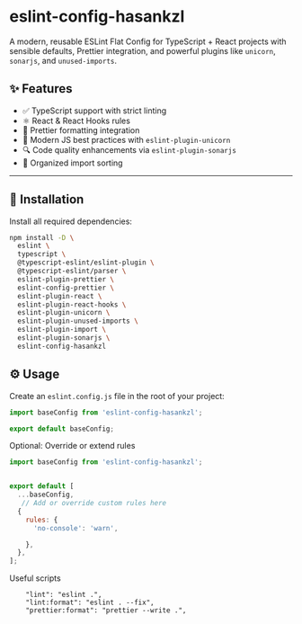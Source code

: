 # eslint-config-hasankzl

A modern, reusable ESLint Flat Config for TypeScript + React projects 
with sensible defaults, Prettier integration, and powerful plugins like `unicorn`, `sonarjs`, and `unused-imports`.

## ✨ Features

- ✅ TypeScript support with strict linting
- ⚛️ React & React Hooks rules
- 🎨 Prettier formatting integration
- 🦄 Modern JS best practices with `eslint-plugin-unicorn`
- 🔍 Code quality enhancements via `eslint-plugin-sonarjs`
- 📐 Organized import sorting

---

## 🚀 Installation

Install all required dependencies:

```bash
npm install -D \
  eslint \
  typescript \
  @typescript-eslint/eslint-plugin \
  @typescript-eslint/parser \
  eslint-plugin-prettier \
  eslint-config-prettier \
  eslint-plugin-react \
  eslint-plugin-react-hooks \
  eslint-plugin-unicorn \
  eslint-plugin-unused-imports \
  eslint-plugin-import \
  eslint-plugin-sonarjs \
  eslint-config-hasankzl

```
## ⚙️ Usage

Create an `eslint.config.js` file in the root of your project:

```js
import baseConfig from 'eslint-config-hasankzl';

export default baseConfig;
```


Optional: Override or extend rules

```js
import baseConfig from 'eslint-config-hasankzl';


export default [
  ...baseConfig,
   // Add or override custom rules here
  {
    rules: {
      'no-console': 'warn',

    },
  },
];
```

Useful scripts

```
    "lint": "eslint .",
    "lint:format": "eslint . --fix",
    "prettier:format": "prettier --write .",
```
